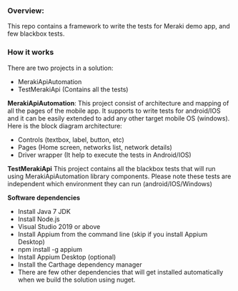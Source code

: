 <h3>Overview:</h3>
This repo contains a framework to write the tests for Meraki demo app, and few blackbox tests. 

 <h3>How it works</h3>
 There are two projects in a solution:
 
   * MerakiApiAutomation
   * TestMerakiApi (Contains all the tests)
   
<b>MerakiApiAutomation</b>: 
  This project consist of architecture and mapping of all the pages of the mobile app. It supports to write tests for android/IOS and it can be easily extended to add any other target mobile OS (windows). Here is the block diagram architecture:
  * Controls (textbox, label, button, etc)
  * Pages (Home screen, networks list, network details)
  * Driver wrapper (It help to execute the tests in Android/IOS)

<b>TestMerakiApi</b>
This project contains all the blackbox tests that will run using MerakiApiAutomation library components. Please note these tests are independent which environment they can run (android/IOS/Windows)
  
  
<b>Software dependencies</b>
* Install Java 7 JDK
* Install Node.js
* Visual Studio 2019 or above
* Install Appium from the command line (skip if you install Appium Desktop)
* npm install -g appium
* Install Appium Desktop (optional)
* Install the Carthage dependency manager
* There are few other dependencies that will get installed automatically when we build the solution using nuget.
  
 
